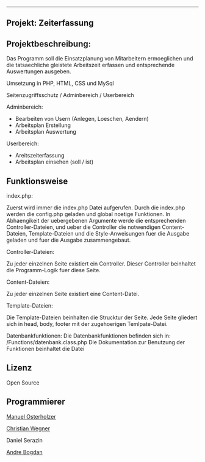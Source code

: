 ------------------------
Projekt: Zeiterfassung
------------------------


Projektbeschreibung:
------------------------
Das Programm soll die Einsatzplanung von Mitarbeitern ermoeglichen
und die tatsaechliche gleistete Arbeitszeit erfassen und entsprechende
Auswertungen ausgeben.

Umsetzung in PHP, HTML, CSS und MySql

Seitenzugriffsschutz / Adminbereich / Userbereich

Adminbereich:
- Bearbeiten von Usern (Anlegen, Loeschen, Aendern)
- Arbeitsplan Erstellung
- Arbeitsplan Auswertung

Userbereich:
- Areitszeiterfassung
- Arbeitsplan einsehen (soll / ist)


Funktionsweise
------------------------
index.php:

Zuerst wird immer die index.php Datei aufgerufen.
Durch die index.php werden die config.php geladen und global noetige Funktionen.
In Abhaengikeit der uebergebenen Argumente werde die entsprechenden Controller-Dateien,
und ueber die Controller die notwendigen Content-Dateien, Template-Dateien 
und die Style-Anweisungen fuer die Ausgabe geladen und fuer die Ausgabe zusammengebaut.

Controller-Dateien:

Zu jeder einzelnen Seite existiert ein Controller. Dieser Controller beinhaltet
die Programm-Logik fuer diese Seite.

Content-Dateien:

Zu jeder einzelnen Seite existiert eine Content-Datei.

Template-Dateien:

Die Template-Dateien beinhalten die Strucktur der Seite. Jede Seite gliedert sich in
head, body, footer mit der zugehoerigen Temlpate-Datei.

Datenbankfunktionen:
Die Datenbankfunktionen befinden sich in: /Functions/datenbank.class.php
Die Dokumentation zur Benutzung der Funktionen beinhaltet die Datei


Lizenz
------------------------
Open Source


Programmierer
------------------------
<a href="https://github.com/OstSan">Manuel Osterholzer</a> 

<a href="https://github.com/chwegner">Christian Wegner</a> 
 
Daniel Serazin

<a href="https://github.com/andre-bogdan">Andre Bogdan</a>
